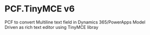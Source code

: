 # PCF.TinyMCE v6

PCF to convert Multiline text field in Dynamics 365/PowerApps Model Driven as rich text editor using TinyMCE libray
